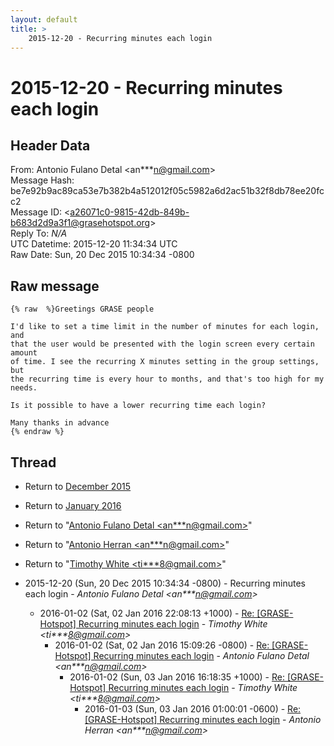 ```yaml
---
layout: default
title: >
    2015-12-20 - Recurring minutes each login
---
```


# 2015-12-20 - Recurring minutes each login

## Header Data

From: Antonio Fulano Detal \<an***n@gmail.com\><br>
Message Hash: be7e92b9ac89ca53e7b382b4a512012f05c5982a6d2ac51b32f8db78ee20fcc2<br>
Message ID: \<a26071c0-9815-42db-849b-b683d2d9a3f1@grasehotspot.org\><br>
Reply To: _N/A_<br>
UTC Datetime: 2015-12-20 11:34:34 UTC<br>
Raw Date: Sun, 20 Dec 2015 10:34:34 -0800<br>

## Raw message

```
{% raw  %}Greetings GRASE people

I'd like to set a time limit in the number of minutes for each login, and 
that the user would be presented with the login screen every certain amount 
of time. I see the recurring X minutes setting in the group settings, but 
the recurring time is every hour to months, and that's too high for my 
needs. 

Is it possible to have a lower recurring time each login?

Many thanks in advance
{% endraw %}
```

## Thread

+ Return to [December 2015](/archive/2015/12)
+ Return to [January 2016](/archive/2016/01)

+ Return to "[Antonio Fulano Detal <an***n<span>@</span>gmail.com>](/authors/an___n_at_gmail_com)"
+ Return to "[Antonio Herran <an***n<span>@</span>gmail.com>](/authors/an___n_at_gmail_com)"
+ Return to "[Timothy White <ti***8<span>@</span>gmail.com>](/authors/ti___8_at_gmail_com)"

+ 2015-12-20 (Sun, 20 Dec 2015 10:34:34 -0800) - Recurring minutes each login - _Antonio Fulano Detal \<an***n@gmail.com\>_
  + 2016-01-02 (Sat, 02 Jan 2016 22:08:13 +1000) - [Re: [GRASE-Hotspot] Recurring minutes each login](/archive/2016/01/c61388fd59eca1ccef2025b9737558e973cebfca99ff32b8aebd5358715fd14c) - _Timothy White \<ti***8@gmail.com\>_
    + 2016-01-02 (Sat, 02 Jan 2016 15:09:26 -0800) - [Re: [GRASE-Hotspot] Recurring minutes each login](/archive/2016/01/97e69ab4aaec0e84a6ab2a2d73f3e16d09181457e33378a5cc9e2c9dccde70b6) - _Antonio Fulano Detal \<an***n@gmail.com\>_
      + 2016-01-02 (Sun, 03 Jan 2016 16:18:35 +1000) - [Re: [GRASE-Hotspot] Recurring minutes each login](/archive/2016/01/0488dcf20b500af7628d0531477b3c74d5510eeeb0d89f4ec48208a64067928e) - _Timothy White \<ti***8@gmail.com\>_
        + 2016-01-03 (Sun, 03 Jan 2016 01:00:01 -0600) - [Re: [GRASE-Hotspot] Recurring minutes each login](/archive/2016/01/885fa34afd67f1dd6ec7febeca290171798869b02dc4bd23ddfcd0ae598b51e9) - _Antonio Herran \<an***n@gmail.com\>_

